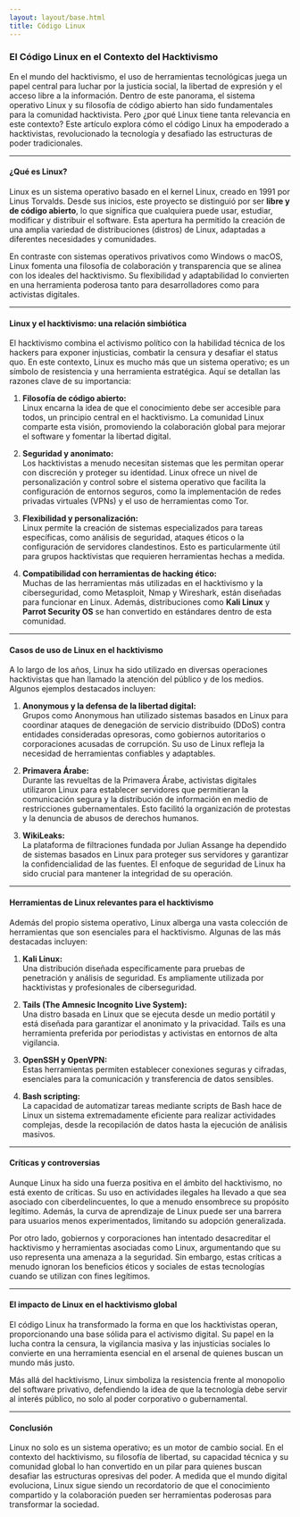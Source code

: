 ```yaml
---
layout: layout/base.html
title: Código Linux 
---
```


### El Código Linux en el Contexto del Hacktivismo

En el mundo del hacktivismo, el uso de herramientas tecnológicas juega un papel central para luchar por la justicia social, la libertad de expresión y el acceso libre a la información. Dentro de este panorama, el sistema operativo Linux y su filosofía de código abierto han sido fundamentales para la comunidad hacktivista. Pero ¿por qué Linux tiene tanta relevancia en este contexto? Este artículo explora cómo el código Linux ha empoderado a hacktivistas, revolucionado la tecnología y desafiado las estructuras de poder tradicionales.

---

#### ¿Qué es Linux?

Linux es un sistema operativo basado en el kernel Linux, creado en 1991 por Linus Torvalds. Desde sus inicios, este proyecto se distinguió por ser **libre y de código abierto**, lo que significa que cualquiera puede usar, estudiar, modificar y distribuir el software. Esta apertura ha permitido la creación de una amplia variedad de distribuciones (distros) de Linux, adaptadas a diferentes necesidades y comunidades.

En contraste con sistemas operativos privativos como Windows o macOS, Linux fomenta una filosofía de colaboración y transparencia que se alinea con los ideales del hacktivismo. Su flexibilidad y adaptabilidad lo convierten en una herramienta poderosa tanto para desarrolladores como para activistas digitales.

---

#### Linux y el hacktivismo: una relación simbiótica

El hacktivismo combina el activismo político con la habilidad técnica de los hackers para exponer injusticias, combatir la censura y desafiar el status quo. En este contexto, Linux es mucho más que un sistema operativo; es un símbolo de resistencia y una herramienta estratégica. Aquí se detallan las razones clave de su importancia:

1. **Filosofía de código abierto:**  
   Linux encarna la idea de que el conocimiento debe ser accesible para todos, un principio central en el hacktivismo. La comunidad Linux comparte esta visión, promoviendo la colaboración global para mejorar el software y fomentar la libertad digital.

2. **Seguridad y anonimato:**  
   Los hacktivistas a menudo necesitan sistemas que les permitan operar con discreción y proteger su identidad. Linux ofrece un nivel de personalización y control sobre el sistema operativo que facilita la configuración de entornos seguros, como la implementación de redes privadas virtuales (VPNs) y el uso de herramientas como Tor.

3. **Flexibilidad y personalización:**  
   Linux permite la creación de sistemas especializados para tareas específicas, como análisis de seguridad, ataques éticos o la configuración de servidores clandestinos. Esto es particularmente útil para grupos hacktivistas que requieren herramientas hechas a medida.

4. **Compatibilidad con herramientas de hacking ético:**  
   Muchas de las herramientas más utilizadas en el hacktivismo y la ciberseguridad, como Metasploit, Nmap y Wireshark, están diseñadas para funcionar en Linux. Además, distribuciones como **Kali Linux** y **Parrot Security OS** se han convertido en estándares dentro de esta comunidad.

---

#### Casos de uso de Linux en el hacktivismo

A lo largo de los años, Linux ha sido utilizado en diversas operaciones hacktivistas que han llamado la atención del público y de los medios. Algunos ejemplos destacados incluyen:

1. **Anonymous y la defensa de la libertad digital:**  
   Grupos como Anonymous han utilizado sistemas basados en Linux para coordinar ataques de denegación de servicio distribuido (DDoS) contra entidades consideradas opresoras, como gobiernos autoritarios o corporaciones acusadas de corrupción. Su uso de Linux refleja la necesidad de herramientas confiables y adaptables.

2. **Primavera Árabe:**  
   Durante las revueltas de la Primavera Árabe, activistas digitales utilizaron Linux para establecer servidores que permitieran la comunicación segura y la distribución de información en medio de restricciones gubernamentales. Esto facilitó la organización de protestas y la denuncia de abusos de derechos humanos.

3. **WikiLeaks:**  
   La plataforma de filtraciones fundada por Julian Assange ha dependido de sistemas basados en Linux para proteger sus servidores y garantizar la confidencialidad de las fuentes. El enfoque de seguridad de Linux ha sido crucial para mantener la integridad de su operación.

---

#### Herramientas de Linux relevantes para el hacktivismo

Además del propio sistema operativo, Linux alberga una vasta colección de herramientas que son esenciales para el hacktivismo. Algunas de las más destacadas incluyen:

1. **Kali Linux:**  
   Una distribución diseñada específicamente para pruebas de penetración y análisis de seguridad. Es ampliamente utilizada por hacktivistas y profesionales de ciberseguridad.

2. **Tails (The Amnesic Incognito Live System):**  
   Una distro basada en Linux que se ejecuta desde un medio portátil y está diseñada para garantizar el anonimato y la privacidad. Tails es una herramienta preferida por periodistas y activistas en entornos de alta vigilancia.

3. **OpenSSH y OpenVPN:**  
   Estas herramientas permiten establecer conexiones seguras y cifradas, esenciales para la comunicación y transferencia de datos sensibles.

4. **Bash scripting:**  
   La capacidad de automatizar tareas mediante scripts de Bash hace de Linux un sistema extremadamente eficiente para realizar actividades complejas, desde la recopilación de datos hasta la ejecución de análisis masivos.

---

#### Críticas y controversias

Aunque Linux ha sido una fuerza positiva en el ámbito del hacktivismo, no está exento de críticas. Su uso en actividades ilegales ha llevado a que sea asociado con ciberdelincuentes, lo que a menudo ensombrece su propósito legítimo. Además, la curva de aprendizaje de Linux puede ser una barrera para usuarios menos experimentados, limitando su adopción generalizada.

Por otro lado, gobiernos y corporaciones han intentado desacreditar el hacktivismo y herramientas asociadas como Linux, argumentando que su uso representa una amenaza a la seguridad. Sin embargo, estas críticas a menudo ignoran los beneficios éticos y sociales de estas tecnologías cuando se utilizan con fines legítimos.

---

#### El impacto de Linux en el hacktivismo global

El código Linux ha transformado la forma en que los hacktivistas operan, proporcionando una base sólida para el activismo digital. Su papel en la lucha contra la censura, la vigilancia masiva y las injusticias sociales lo convierte en una herramienta esencial en el arsenal de quienes buscan un mundo más justo.

Más allá del hacktivismo, Linux simboliza la resistencia frente al monopolio del software privativo, defendiendo la idea de que la tecnología debe servir al interés público, no solo al poder corporativo o gubernamental.

---

#### Conclusión

Linux no solo es un sistema operativo; es un motor de cambio social. En el contexto del hacktivismo, su filosofía de libertad, su capacidad técnica y su comunidad global lo han convertido en un pilar para quienes buscan desafiar las estructuras opresivas del poder. A medida que el mundo digital evoluciona, Linux sigue siendo un recordatorio de que el conocimiento compartido y la colaboración pueden ser herramientas poderosas para transformar la sociedad.

